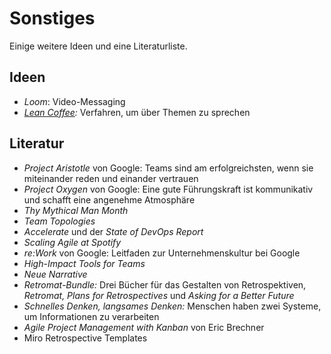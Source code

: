 # Sonstiges

Einige weitere Ideen und eine Literaturliste.

## Ideen

- *Loom*: Video-Messaging
- *[Lean Coffee](leancoffee.org):* Verfahren, um über Themen zu sprechen

## Literatur

- *Project Aristotle* von Google: Teams sind am erfolgreichsten, wenn sie miteinander reden und einander vertrauen
- *Project Oxygen* von Google: Eine gute Führungskraft ist kommunikativ und schafft eine angenehme Atmosphäre
- *Thy Mythical Man Month*
- *Team Topologies*
- *Accelerate* und der *State of DevOps Report*
- *Scaling Agile at Spotify*
- *re:Work* von Google: Leitfaden zur Unternehmenskultur bei Google
- *High-Impact Tools for Teams*
- *Neue Narrative*
- *Retromat-Bundle:* Drei Bücher für das Gestalten von Retrospektiven, *Retromat, Plans for Retrospectives* und *Asking for a Better Future*
- *Schnelles Denken, langsames Denken:* Menschen haben zwei Systeme, um Informationen zu verarbeiten
- *Agile Project Management with Kanban* von Eric Brechner
- Miro Retrospective Templates